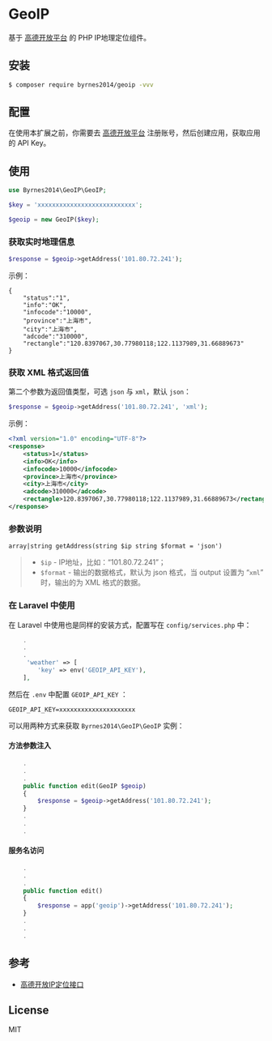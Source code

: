 # GeoIP

基于  [高德开放平台](https://lbs.amap.com/dev/id/newuser) 的 PHP IP地理定位组件。

## 安装

```sh
$ composer require byrnes2014/geoip -vvv
```

## 配置

在使用本扩展之前，你需要去 [高德开放平台](https://lbs.amap.com/dev/id/newuser) 注册账号，然后创建应用，获取应用的 API Key。

## 使用

```php
use Byrnes2014\GeoIP\GeoIP;

$key = 'xxxxxxxxxxxxxxxxxxxxxxxxxxx';

$geoip = new GeoIP($key);
```

###  获取实时地理信息

```php
$response = $geoip->getAddress('101.80.72.241');
```
示例：

```
{
    "status":"1",
    "info":"OK",
    "infocode":"10000",
    "province":"上海市",
    "city":"上海市",
    "adcode":"310000",
    "rectangle":"120.8397067,30.77980118;122.1137989,31.66889673"
}
```


### 获取 XML 格式返回值

第二个参数为返回值类型，可选 `json` 与 `xml`，默认 `json`：

```php
$response = $geoip->getAddress('101.80.72.241', 'xml');
```

示例：

```xml
<?xml version="1.0" encoding="UTF-8"?>
<response>
    <status>1</status>
    <info>OK</info>
    <infocode>10000</infocode>
    <province>上海市</province>
    <city>上海市</city>
    <adcode>310000</adcode>
    <rectangle>120.8397067,30.77980118;122.1137989,31.66889673</rectangle>
</response>
```

### 参数说明

```
array|string getAddress(string $ip string $format = 'json')
```

> - `$ip` - IP地址，比如：“101.80.72.241”；
> - `$format`  - 输出的数据格式，默认为 json 格式，当 output 设置为 “`xml`” 时，输出的为 XML 格式的数据。

### 在 Laravel 中使用

在 Laravel 中使用也是同样的安装方式，配置写在 `config/services.php` 中：

```php
	.
	.
	.
	 'weather' => [
		'key' => env('GEOIP_API_KEY'),
    ],
```

然后在 `.env` 中配置 `GEOIP_API_KEY` ：

```env
GEOIP_API_KEY=xxxxxxxxxxxxxxxxxxxxx
```

可以用两种方式来获取 `Byrnes2014\GeoIP\GeoIP` 实例：

#### 方法参数注入

```php
	.
	.
	.
	public function edit(GeoIP $geoip) 
	{
		$response = $geoip->getAddress('101.80.72.241');
	}
	.
	.
	.
```

#### 服务名访问

```php
	.
	.
	.
	public function edit() 
	{
		$response = app('geoip')->getAddress('101.80.72.241');
	}
	.
	.
	.

```

## 参考

- [高德开放IP定位接口](https://lbs.amap.com/api/webservice/guide/api/ipconfig)

## License

MIT
